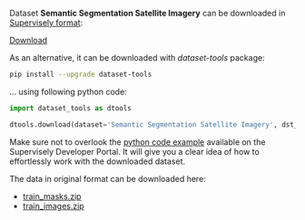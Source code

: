 Dataset **Semantic Segmentation Satellite Imagery** can be downloaded in [Supervisely format](https://developer.supervisely.com/api-references/supervisely-annotation-json-format):

 [Download](https://www.dropbox.com/scl/fi/me11kcfnd11t03o59kwu0/semantic-segmentation-satellite-imagery-DatasetNinja.tar?rlkey=o1njqz7xfrnhwh94yu8xoocq8&dl=1)

As an alternative, it can be downloaded with *dataset-tools* package:
``` bash
pip install --upgrade dataset-tools
```

... using following python code:
``` python
import dataset_tools as dtools

dtools.download(dataset='Semantic Segmentation Satellite Imagery', dst_dir='~/dataset-ninja/')
```
Make sure not to overlook the [python code example](https://developer.supervisely.com/getting-started/python-sdk-tutorials/iterate-over-a-local-project) available on the Supervisely Developer Portal. It will give you a clear idea of how to effortlessly work with the downloaded dataset.

The data in original format can be downloaded here:

- [train_masks.zip](https://figshare.com/ndownloader/articles/19961426/versions/1)
- [train_images.zip](https://figshare.com/ndownloader/articles/19961336/versions/1)
